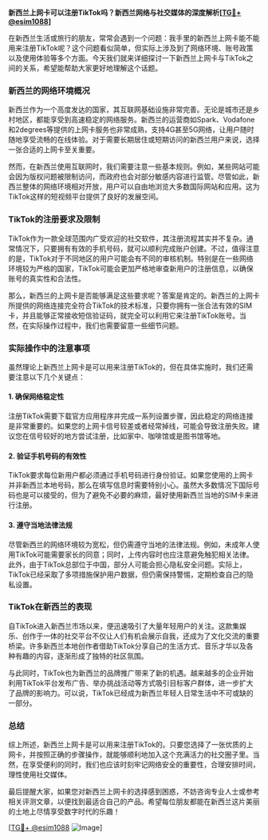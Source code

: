 **新西兰上网卡可以注册TikTok吗？新西兰网络与社交媒体的深度解析[[TG💪+ @esim1088](https://t.me/s/esim1088)]**

在新西兰生活或旅行的朋友，常常会遇到一个问题：我手里的新西兰上网卡能不能用来注册TikTok呢？这个问题看似简单，但实际上涉及到了网络环境、账号政策以及使用体验等多个方面。今天我们就来详细探讨一下新西兰上网卡与TikTok之间的关系，希望能帮助大家更好地理解这个话题。

### 新西兰的网络环境概况

新西兰作为一个高度发达的国家，其互联网基础设施非常完善。无论是城市还是乡村地区，都能享受到高速稳定的网络服务。新西兰的运营商如Spark、Vodafone和2degrees等提供的上网卡服务也非常成熟，支持4G甚至5G网络，让用户随时随地享受流畅的在线体验。对于需要长期居住或短期访问的新西兰用户来说，选择一张合适的上网卡至关重要。

然而，在新西兰使用互联网时，我们需要注意一些基本规则。例如，某些网站可能会因为版权问题被限制访问，而政府也会对部分敏感内容进行监管。尽管如此，新西兰整体的网络环境相对开放，用户可以自由地浏览大多数国际网站和应用。这为TikTok这样的短视频平台提供了良好的发展空间。

### TikTok的注册要求及限制

TikTok作为一款全球范围内广受欢迎的社交软件，其注册流程其实并不复杂。通常情况下，只要拥有有效的手机号码，就可以顺利完成账户创建。不过，值得注意的是，TikTok对于不同地区的用户可能会有不同的审核机制。特别是在一些网络环境较为严格的国家，TikTok可能会更加严格地审查新用户的注册信息，以确保账号的真实性和合法性。

那么，新西兰的上网卡是否能够满足这些要求呢？答案是肯定的。新西兰的上网卡所提供的网络连接完全符合TikTok的技术标准，只要你拥有一张合法有效的SIM卡，并且能够正常接收短信验证码，就完全可以利用它来注册TikTok账号。当然，在实际操作过程中，我们也需要留意一些细节问题。

### 实际操作中的注意事项

虽然理论上新西兰上网卡是可以用来注册TikTok的，但在具体实施时，我们还需要注意以下几个关键点：

#### 1. 确保网络稳定性
注册TikTok需要下载官方应用程序并完成一系列设置步骤，因此稳定的网络连接是非常重要的。如果您的上网卡信号较差或者经常掉线，可能会导致注册失败。建议您在信号较好的地方尝试注册，比如家中、咖啡馆或是图书馆等地。

#### 2. 验证手机号码的有效性
TikTok要求每位新用户都必须通过手机号码进行身份验证。如果您使用的上网卡并非新西兰本地号码，那么在填写信息时需要特别小心。虽然大多数情况下国际号码也是可以接受的，但为了避免不必要的麻烦，最好使用新西兰当地的SIM卡来进行注册。

#### 3. 遵守当地法律法规
尽管新西兰的网络环境较为宽松，但仍需遵守当地的法律法规。例如，未成年人使用TikTok可能需要家长的同意；同时，上传内容时也应注意避免触犯相关法律。此外，由于TikTok总部位于中国，部分人可能会担心隐私安全问题。实际上，TikTok已经采取了多项措施保护用户数据，但仍需保持警惕，定期检查自己的隐私设置。

### TikTok在新西兰的表现

自TikTok进入新西兰市场以来，便迅速吸引了大量年轻用户的关注。这款集娱乐、创作于一体的社交平台不仅让人们有机会展示自我，还成为了文化交流的重要桥梁。许多新西兰本地创作者借助TikTok分享自己的生活方式、音乐才华以及各种有趣的内容，逐渐形成了独特的社区氛围。

与此同时，TikTok也为新西兰的品牌推广带来了新的机遇。越来越多的企业开始利用TikTok平台发布广告、举办挑战活动等方式吸引目标客户群体，进一步扩大了品牌的影响力。可以说，TikTok已经成为新西兰年轻人日常生活中不可或缺的一部分。

### 总结

综上所述，新西兰上网卡是可以用来注册TikTok的。只要您选择了一张优质的上网卡，并按照正确的步骤操作，就能够顺利地加入这个充满活力的社交圈子里。当然，在享受便利的同时，我们也应该时刻牢记网络安全的重要性，合理安排时间，理性使用社交媒体。

最后提醒大家，如果您对新西兰上网卡的选择感到困惑，不妨咨询专业人士或参考相关评测文章，以便找到最适合自己的产品。希望每位朋友都能在新西兰这片美丽的土地上尽情享受数字时代的乐趣！

[[TG💪+ @esim1088](https://t.me/s/esim1088) ![Image](https://i.postimg.cc/4NQfJmqS/Snipaste-2025-05-13-00-14-12.png)]